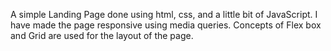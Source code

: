 A simple Landing Page done using html, css, and a little bit of JavaScript. I have made the page responsive using media queries. 
Concepts of Flex box and Grid are used for the layout of the page.
